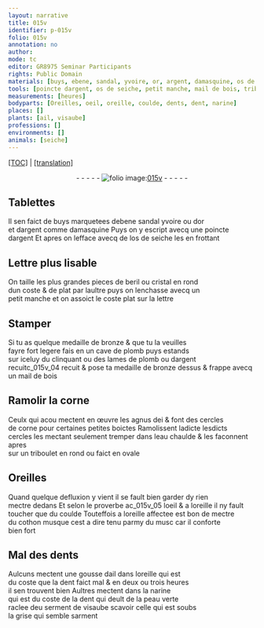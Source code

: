 ```yaml
---
layout: narrative
title: 015v
identifier: p-015v
folio: 015v
annotation: no
author:
mode: tc
editor: GR8975 Seminar Participants
rights: Public Domain
materials: [buys, ebene, sandal, yvoire, or, argent, damasquine, os de seiche, beril, cristal, bronze, plomb, clinquant, lames de plomb, argent recuitc_015v_04 recuit, bois, corne, eau chaulde, cothon musque, musc, gousse dail]
tools: [poincte dargent, os de seiche, petit manche, mail de bois, triboulet en rond ou faict en ovale]
measurements: [heures]
bodyparts: [Oreilles, oeil, oreille, coulde, dents, dent, narine]
places: []
plants: [ail, visaube]
professions: []
environments: []
animals: [seiche]
---
```


 <p><a href="{{ site.baseurl }}/diplomatic/">[TOC]</a> | <a href="{{ site.baseurl }}/texts/p-015v_tl/" target="_blank">[translation]</a></p><div class="folio" align="center">- - - - - <a href="http://gallica.bnf.fr/ark:/12148/btv1b10500001g/f36.item" target="_blank"><img src="https://cu-mkp.github.io/2017-workshop-edition/assets/photo-icon.png" alt="folio image: " style="display:inline-block; margin-bottom:-3px;"/>015v</a> - - - - - </div>  
  

## Tablettes

 
Il sen faict de <span class="m">buys</span> marquetees d<span class="m">ebene</span> <span class="m">sandal</span> <span class="m">yvoire</span> ou d<span class="m">or</span><br/> et d<span class="m">argent</span> comme <span class="m">damasquine</span> Puys on y escript avecq une <span class="tl">poincte<br/> dargent</span> Et apres on lefface avecq de l<span class="tl"><span class="m">os de <span class="al">seiche</span></span></span> les en frottant
 
 
  

## L<span class="exp">ett</span>re plus lisable

 
On taille les plus grandes pieces de <span class="m">beril</span> ou <span class="m">cristal</span> en rond<br/> dun coste & de plat par laultre puys on lenchasse avecq un<br/> <span class="tl">petit manche</span> et on assoict le coste plat sur la l<span class="exp">ett</span>re
 
 
  

## Stamper

 
Si tu as quelque medaille de <span class="m">bronze</span> & que tu la veuilles<br/> fayre fort legere fais en un cave de <span class="m">plomb</span> puys estands<br/> sur iceluy du <span class="m">clinquant</span> ou des <span class="m">lames de plomb</span> ou d<span class="m">argent<br/> <span class="del">recuit</span>c_015v_04 recuit</span> & pose ta medaille de <span class="m">bronze</span> dessus & frappe avecq<br/> un <span class="tl">mail de <span class="m">bois</span></span>
 
 
  

## Ramolir la <span class="m">corne</span>

 
Ceulx qui <span class="del">acou</span> mectent en œuvre les agnus dei & font des cercles<br/> de <span class="m">corne</span> pour certaines petites boictes Ramolissent <span class="del">ladicte</span> lesdicts<br/> cercles les mectant seulem<span class="exp">ent</span> tremper dans l<span class="m">eau chaulde</span> & les faconnent apres<br/> sur un <span class="tl">triboulet en rond ou faict en ovale</span>
 
 
  

## <span class="bp">Oreilles</span>

 
Quand quelque defluxion y vient il se fault bien garder dy rien<br/> mectre dedans Et selon le proverbe ac_015v_05 l<span class="bp">oeil</span> & a l<span class="bp">oreille</span> il ny fault<br/> toucher que du <span class="bp">coulde</span> Touteffois a l<span class="bp">oreille</span> affectee est bon de mectre<br/> du <span class="m">cothon musque</span> cest a dire tenu parmy du <span class="m">musc</span> car il conforte<br/> bien fort
 
 
  

## Mal des <span class="bp">dents</span>

 
Aulcuns mectent une <span class="m">gousse d<span class="pa">ail</span></span> dans l<span class="bp">oreille</span> qui est<br/> du coste que la <span class="bp">dent</span> faict mal & en deux ou trois <span class="ms"><span class="tmp">heures</span></span><br/> il sen trouvent bien Aultres mectent dans la <span class="bp">narine</span><br/> qui est du coste de la <span class="bp">dent</span> qui deult de la peau verte<br/> raclee d<span class="del">e</span>u serment de <span class="pa">visaube</span> scavoir celle qui est soubs<br/> la grise qui semble sarment
 
 